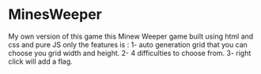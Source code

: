 # MinesWeeper
My own version of this game
this Minew Weeper game built using html and css and pure JS only
the features is :
1- auto generation grid that you can choose you grid width and height.
2- 4 difficulties to choose from.
3- right click will add a flag.
